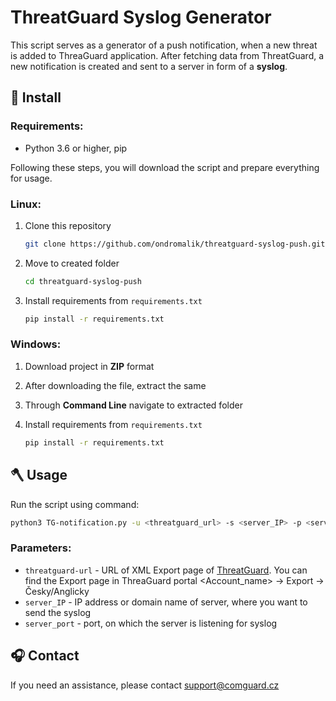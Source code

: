 # ThreatGuard Syslog Generator

This script serves as a generator of a push notification, when a new threat is added to ThreaGuard application. After fetching data from ThreatGuard, a new notification is created and sent to a server in form of a **syslog**.

## 💾 Install

### Requirements:
- Python 3.6 or higher, pip

Following these steps, you will download the script and prepare everything for usage.

### Linux:
1. Clone this repository

    ```bash
    git clone https://github.com/ondromalik/threatguard-syslog-push.git
    ```

2. Move to created folder

    ```bash
    cd threatguard-syslog-push
    ```

3. Install requirements from `requirements.txt`

    ```bash
    pip install -r requirements.txt
    ```

### Windows:
1. Download project in **ZIP** format
2. After downloading the file, extract the same
3. Through **Command Line** navigate to extracted folder
4. Install requirements from `requirements.txt`

    ```bash
    pip install -r requirements.txt
    ```

## 🪓 Usage

Run the script using command:

```bash
python3 TG-notification.py -u <threatguard_url> -s <server_IP> -p <server_port>
```
### Parameters:
- `threatguard-url` - URL of XML Export page of [ThreatGuard](https://portal.threatguard.cz). You can find the Export page in ThreaGuard portal <Account_name> -> Export -> Česky/Anglicky
- `server_IP` - IP address or domain name of server, where you want to send the syslog
- `server_port` - port, on which the server is listening for syslog

## 🎧 Contact
If you need an assistance, please contact support@comguard.cz
